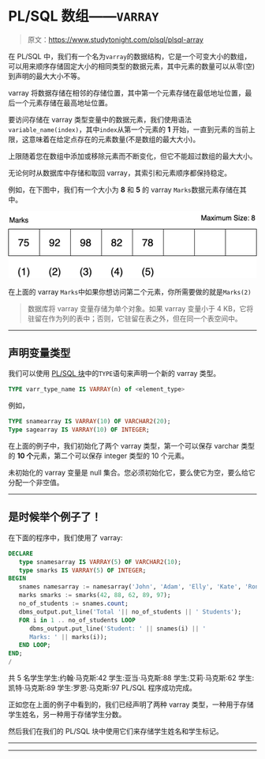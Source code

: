 # PL/SQL 数组——`VARRAY`

> 原文：<https://www.studytonight.com/plsql/plsql-array>

在 PL/SQL 中，我们有一个名为`varray`的数据结构，它是一个可变大小的数组，可以用来顺序存储固定大小的相同类型的数据元素，其中元素的数量可以从零(空)到声明的最大大小不等。

varray 将数据存储在相邻的存储位置，其中第一个元素存储在最低地址位置，最后一个元素存储在最高地址位置。

要访问存储在 varray 类型变量中的数据元素，我们使用语法`variable_name(index)`，其中`index`从第一个元素的 **1** 开始，一直到元素的当前上限，这意味着在给定点存在的元素数量(不是数组的最大大小)。

上限随着您在数组中添加或移除元素而不断变化，但它不能超过数组的最大大小。

无论何时从数据库中存储和取回 varray，其索引和元素顺序都保持稳定。

例如，在下图中，我们有一个大小为 **8** 和 **5** 的 varray `Marks`数据元素存储在其中。

![PL/SQL varray collection](img/706dfd1684aba6dc869022f607541f01.png)

在上面的 varray `Marks`中如果你想访问第二个元素，你所需要做的就是`Marks(2)`

> 数据库将 varray 变量存储为单个对象。如果 varray 变量小于 4 KB，它将驻留在作为列的表中；否则，它驻留在表之外，但在同一个表空间中。

* * *

## 声明变量类型

我们可以使用 [PL/SQL 块](plsql-block)中的`TYPE`语句来声明一个新的 varray 类型。

```sql
TYPE varr_type_name IS VARRAY(n) of <element_type>
```

例如，

```sql
TYPE snamearray IS VARRAY(10) OF VARCHAR2(20); 
Type sagearray IS VARRAY(10) OF INTEGER;
```

在上面的例子中，我们初始化了两个 varray 类型，第一个可以保存 varchar 类型的 **10 个**元素，第二个可以保存 integer 类型的 10 个元素。

未初始化的 varray 变量是 null 集合。您必须初始化它，要么使它为空，要么给它分配一个非空值。

* * *

## 是时候举个例子了！

在下面的程序中，我们使用了 varray:

```sql
DECLARE 
   type snamesarray IS VARRAY(5) OF VARCHAR2(10); 
   type smarks IS VARRAY(5) OF INTEGER; 
BEGIN 
   snames namesarray := namesarray('John', 'Adam', 'Elly', 'Kate', 'Ron'); 
   marks smarks := smarks(42, 88, 62, 89, 97); 
   no_of_students := snames.count; 
   dbms_output.put_line('Total '|| no_of_students || ' Students'); 
   FOR i in 1 .. no_of_students LOOP 
      dbms_output.put_line('Student: ' || snames(i) || ' 
      Marks: ' || marks(i)); 
   END LOOP; 
END; 
/
```

共 5 名学生学生:约翰·马克斯:42 学生:亚当·马克斯:88 学生:艾莉·马克斯:62 学生:凯特·马克斯:89 学生:罗恩·马克斯:97 PL/SQL 程序成功完成。

正如您在上面的例子中看到的，我们已经声明了两种 varray 类型，一种用于存储学生姓名，另一种用于存储学生分数。

然后我们在我们的 PL/SQL 块中使用它们来存储学生姓名和学生标记。

* * *

* * *